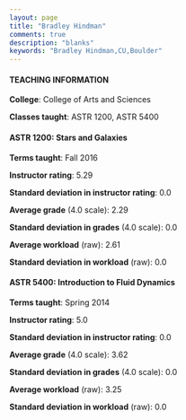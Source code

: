 ```yaml
---
layout: page
title: "Bradley Hindman" 
comments: true
description: "blanks"
keywords: "Bradley Hindman,CU,Boulder"
---
```

<head>
<script src="https://ajax.googleapis.com/ajax/libs/jquery/2.1.3/jquery.min.js"></script>
<script src="https://dl.dropboxusercontent.com/s/pc42nxpaw1ea4o9/highcharts.js?dl=0"></script>
<!-- <script src="../assets/js/highcharts.js"></script> -->
<style type="text/css">@font-face {
	font-family: "Bebas Neue";
	src: url(https://www.filehosting.org/file/details/544349/BebasNeue Regular.otf) format("opentype");
	}
	h1.Bebas { 
		font-family: "Bebas Neue", Verdana, Tahoma;
	}
</style>
</head>
	   
#### TEACHING INFORMATION

**College**: College of Arts and Sciences

**Classes taught**: ASTR 1200, ASTR 5400

#### ASTR 1200: Stars and Galaxies

**Terms taught**: Fall 2016

**Instructor rating**: 5.29

**Standard deviation in instructor rating**: 0.0

**Average grade** (4.0 scale): 2.29

**Standard deviation in grades** (4.0 scale): 0.0

**Average workload** (raw): 2.61

**Standard deviation in workload** (raw): 0.0

#### ASTR 5400: Introduction to Fluid Dynamics

**Terms taught**: Spring 2014

**Instructor rating**: 5.0

**Standard deviation in instructor rating**: 0.0

**Average grade** (4.0 scale): 3.62

**Standard deviation in grades** (4.0 scale): 0.0

**Average workload** (raw): 3.25

**Standard deviation in workload** (raw): 0.0

